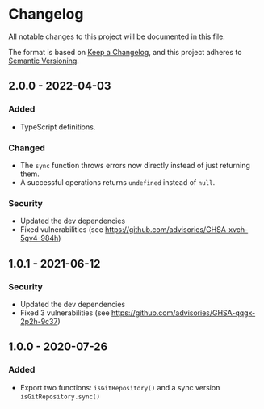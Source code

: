 # Changelog

All notable changes to this project will be documented in this file.

The format is based on [Keep a Changelog](https://keepachangelog.com/en/1.0.0/),
and this project adheres to [Semantic Versioning](https://semver.org/spec/v2.0.0.html).

## 2.0.0 - 2022-04-03
### Added

- TypeScript definitions.

### Changed

- The `sync` function throws errors now directly instead of just returning them.
- A successful operations returns `undefined` instead of `null`.

### Security

- Updated the dev dependencies
- Fixed vulnerabilities (see https://github.com/advisories/GHSA-xvch-5gv4-984h)

## 1.0.1 - 2021-06-12
### Security

- Updated the dev dependencies
- Fixed 3 vulnerabilities (see https://github.com/advisories/GHSA-qqgx-2p2h-9c37)

## 1.0.0 - 2020-07-26
### Added

- Export two functions: `isGitRepository()` and a sync version `isGitRepository.sync()`